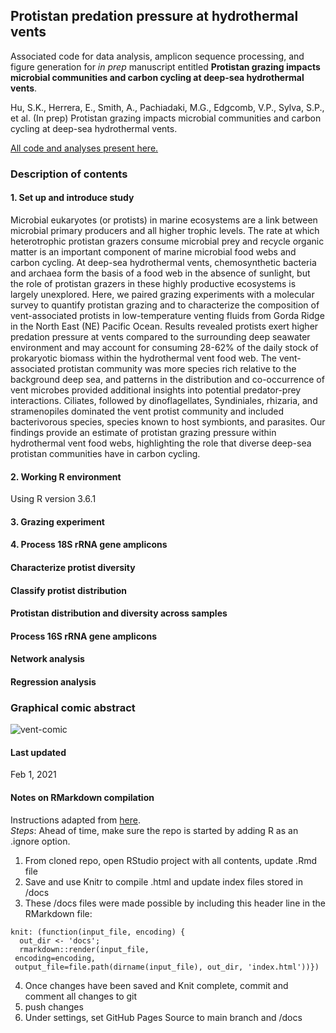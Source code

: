 ## Protistan predation pressure at hydrothermal vents

Associated code for data analysis, amplicon sequence processing, and figure generation for _in prep_ manuscript entitled **Protistan grazing impacts microbial communities and carbon cycling at deep-sea hydrothermal vents**.   

Hu, S.K., Herrera, E., Smith, A., Pachiadaki, M.G., Edgcomb, V.P., Sylva, S.P., et al. (In prep) Protistan grazing impacts microbial communities and carbon cycling at deep-sea hydrothermal vents.   


[All code and analyses present here.](https://shu251.github.io/protist-gordaridge-2021/)

### Description of contents

#### 1. Set up and introduce study

Microbial eukaryotes (or protists) in marine ecosystems are a link between microbial primary producers and all higher trophic levels. The rate at which heterotrophic protistan grazers consume microbial prey and recycle organic matter is an important component of marine microbial food webs and carbon cycling. At deep-sea hydrothermal vents, chemosynthetic bacteria and archaea form the basis of a food web in the absence of sunlight, but the role of protistan grazers in these highly productive ecosystems is largely unexplored. Here, we paired grazing experiments with a molecular survey to quantify protistan grazing and to characterize the composition of vent-associated protists in low-temperature venting fluids from Gorda Ridge in the North East (NE) Pacific Ocean. Results revealed protists exert higher predation pressure at vents compared to the surrounding deep seawater environment and may account for consuming 28-62% of the daily stock of prokaryotic biomass within the hydrothermal vent food web. The vent-associated protistan community was more species rich relative to the background deep sea, and patterns in the distribution and co-occurrence of vent microbes provided additional insights into potential predator-prey interactions. Ciliates, followed by dinoflagellates, Syndiniales, rhizaria, and stramenopiles dominated the vent protist community and included bacterivorous species, species known to host symbionts, and parasites. Our findings provide an estimate of protistan grazing pressure within hydrothermal vent food webs, highlighting the role that diverse deep-sea protistan communities have in carbon cycling.

#### 2. Working R environment

Using R version 3.6.1

#### 3. Grazing experiment


#### 4. Process 18S rRNA gene amplicons

#### Characterize protist diversity

#### Classify protist distribution

#### Protistan distribution and diversity across samples

#### Process 16S rRNA gene amplicons

#### Network analysis

#### Regression analysis


### Graphical comic abstract
![vent-comic](figs/GR-comic-protistsession.jpg)


#### Last updated
Feb 1, 2021


#### Notes on RMarkdown compilation

Instructions adapted from [here](https://resources.github.com/whitepapers/github-and-rstudio/).   
_Steps_:
Ahead of time, make sure the repo is started by adding R as an .ignore option.
1. From cloned repo, open RStudio project with all contents, update .Rmd file
2. Save and use Knitr to compile .html and update index files stored in /docs
3. These /docs files were made possible by including this header line in the RMarkdown file:
```
knit: (function(input_file, encoding) {
  out_dir <- 'docs';
  rmarkdown::render(input_file,
 encoding=encoding,
 output_file=file.path(dirname(input_file), out_dir, 'index.html'))})
```
4. Once changes have been saved and Knit complete, commit and comment all changes to git
5. push changes
6. Under settings, set GitHub Pages Source to main branch and /docs
